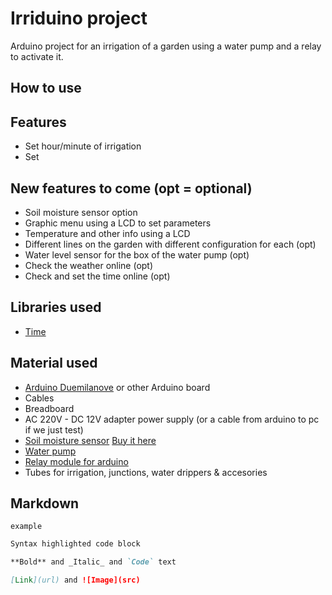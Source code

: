 # Irriduino project

Arduino project for an irrigation of a garden using a water pump and a relay to activate it.

## How to use

## Features

- Set hour/minute of irrigation
- Set 

## New features to come (opt = optional)

- Soil moisture sensor option
- Graphic menu using a LCD to set parameters
- Temperature and other info using a LCD
- Different lines on the garden with different configuration for each (opt)
- Water level sensor for the box of the water pump (opt)
- Check the weather online (opt)
- Check and set the time online (opt)

## Libraries used

- <a href="https://playground.arduino.cc/Code/Time" target="_blank">Time</a>

## Material used

- <a href="https://www.arduino.cc/en/Main/ArduinoBoardDuemilanove" target="_blank">Arduino Duemilanove</a> or other Arduino board
- Cables
- Breadboard
- AC 220V - DC 12V adapter power supply (or a cable from arduino to pc if we just test)
- <a href="https://www.seeedstudio.com/Grove-Moisture-Sensor-p-955.html" target="_blank">Soil moisture sensor</a> <a href="https://www.banggood.com/Soil-Hygrometer-Humidity-Detection-Module-Moisture-Sensor-For-Arduino-p-79227.html?rmmds=buy&cur_warehouse=UK" target="_blank">Buy it here</a>
- <a href="https://www.ebay.com/itm/15-50W-Pompe-%C3%A0-l-eau-Submersible-Ultra-silencieuse-pour-Fontaine-Aquarium-Etang/182984108038?ssPageName=STRK%3AMEBIDX%3AIT&var=690294685478&_trksid=p2057872.m2749.l2649" target="_blank">Water pump</a>
- <a href="http://wiki.seeedstudio.com/Grove-Relay" target="_blank">Relay module for arduino</a>
- Tubes for irrigation, junctions, water drippers & accesories

## Markdown

`example`

```markdown
Syntax highlighted code block

**Bold** and _Italic_ and `Code` text

[Link](url) and ![Image](src)
```
